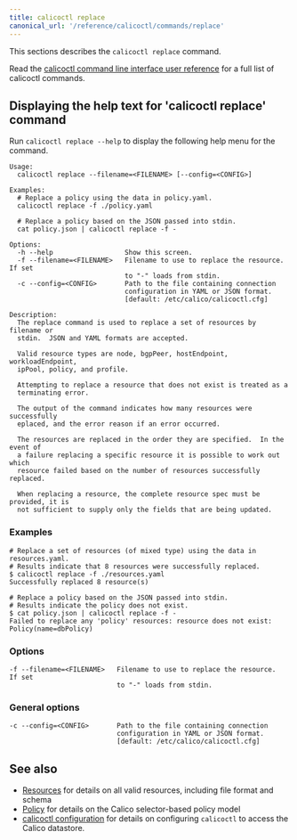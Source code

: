 ```yaml
---
title: calicoctl replace
canonical_url: '/reference/calicoctl/commands/replace'
---
```


This sections describes the `calicoctl replace` command.

Read the [calicoctl command line interface user reference]({{site.baseurl}}/{{page.version}}/reference/calicoctl/) 
for a full list of calicoctl commands.

## Displaying the help text for 'calicoctl replace' command

Run `calicoctl replace --help` to display the following help menu for the 
command.

```
Usage:
  calicoctl replace --filename=<FILENAME> [--config=<CONFIG>]

Examples:
  # Replace a policy using the data in policy.yaml.
  calicoctl replace -f ./policy.yaml

  # Replace a policy based on the JSON passed into stdin.
  cat policy.json | calicoctl replace -f -

Options:
  -h --help                  Show this screen.
  -f --filename=<FILENAME>   Filename to use to replace the resource.  If set
                             to "-" loads from stdin.
  -c --config=<CONFIG>       Path to the file containing connection
                             configuration in YAML or JSON format.
                             [default: /etc/calico/calicoctl.cfg]

Description:
  The replace command is used to replace a set of resources by filename or
  stdin.  JSON and YAML formats are accepted.

  Valid resource types are node, bgpPeer, hostEndpoint, workloadEndpoint,
  ipPool, policy, and profile.

  Attempting to replace a resource that does not exist is treated as a
  terminating error.

  The output of the command indicates how many resources were successfully
  eplaced, and the error reason if an error occurred.

  The resources are replaced in the order they are specified.  In the event of
  a failure replacing a specific resource it is possible to work out which
  resource failed based on the number of resources successfully replaced.

  When replacing a resource, the complete resource spec must be provided, it is
  not sufficient to supply only the fields that are being updated.
```

### Examples

```
# Replace a set of resources (of mixed type) using the data in resources.yaml.
# Results indicate that 8 resources were successfully replaced.
$ calicoctl replace -f ./resources.yaml
Successfully replaced 8 resource(s)

# Replace a policy based on the JSON passed into stdin.
# Results indicate the policy does not exist.
$ cat policy.json | calicoctl replace -f -
Failed to replace any 'policy' resources: resource does not exist: Policy(name=dbPolicy)
```

### Options

```
-f --filename=<FILENAME>   Filename to use to replace the resource.  If set
                           to "-" loads from stdin.
```

### General options

```
-c --config=<CONFIG>       Path to the file containing connection
                           configuration in YAML or JSON format.
                           [default: /etc/calico/calicoctl.cfg]
```

## See also

-  [Resources]({{site.baseurl}}/{{page.version}}/reference/calicoctl/resources/) for details on all valid resources, including file format
   and schema
-  [Policy]({{site.baseurl}}/{{page.version}}/reference/calicoctl/resources/policy) for details on the Calico selector-based policy model
-  [calicoctl configuration]({{site.baseurl}}/{{page.version}}/reference/calicoctl/setup) for details on configuring `calicoctl` to access
   the Calico datastore.
